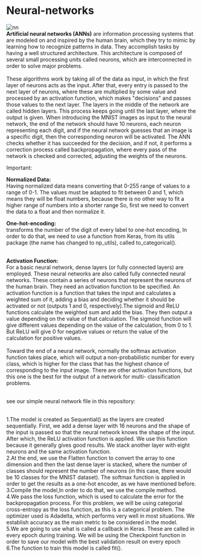 # Neural-networks

![nn](https://user-images.githubusercontent.com/89722385/143810698-ab46fd57-52f0-40bd-b884-0ed397531ca3.jpeg)
<br>
<b>Artificial neural networks (ANNs)</b> are information processing systems that are
modeled on and inspired by the human brain, which they try to mimic by learning
how to recognize patterns in data. They accomplish tasks by having a well structured
architecture. This architecture is composed of several small processing units called
neurons, which are interconnected in order to solve major problems.<br><br>
These algorithms work by taking all of the data as input, in which the first layer of
neurons acts as the input. After that, every entry is passed to the next layer of neurons,
where these are multiplied by some value and processed by an activation function,
which makes "decisions" and passes those values to the next layer. The layers in the
middle of the network are called hidden layers. This process keeps going until the
last layer, where the output is given. When introducing the MNIST images as input
to the neural network, the end of the network should have 10 neurons, each neuron
representing each digit, and if the neural network guesses that an image is a specific
digit, then the corresponding neuron will be activated. The ANN checks whether it
has succeeded for the decision, and if not, it performs a correction process called
backpropagation, where every pass of the network is checked and corrected, adjusting
the weights of the neurons.
 
Important: <br>

<b>Normalized Data:</b>
<br>Having normalized data means converting that 0-255 range of values to a range of
0-1. The values must be adapted to fit between 0 and 1, which means they will be float
numbers, because there is no other way to fit a higher range of numbers into a shorter
range So, first we need to convert the data to a float and then normalize it.

<b>One-hot-encoding:</b><br>
transforms the number of the digit of every label to one-hot encoding, In order to do that, we need to use a function from Keras, from its utils package (the name has changed to np_utils), called to_categorical().

<br>
<b>Activation Function:</b><br>
For a basic neural network, dense layers (or fully connected layers) are employed.
These neural networks are also called fully connected neural networks. These contain
a series of neurons that represent the neurons of the human brain. They need an
activation function to be specified. An activation function is a function that takes the
input and calculates a weighted sum of it, adding a bias and deciding whether it should
be activated or not (outputs 1 and 0, respectively).The sigmoid and ReLU functions calculate the weighted sum and add the bias. They then output a value depending on the value of that calculation. The sigmoid function
will give different values depending on the value of the calculation, from 0 to 1. But
ReLU will give 0 for negative values or return the value of the calculation for positive
values.<br><br>
Toward the end of a neural network, normally the softmax activation function takes
place, which will output a non-probabilistic number for every class, which is higher for
the class that has the highest chance of corresponding to the input image. There are
other activation functions, but this one is the best for the output of a network for multi-
classification problems.<br> <br>

see our simple neural network file in this repository:<br><br>

1.The model is created as Sequential() as the layers are created sequentially. First, we
add a dense layer with 16 neurons and the shape of the input is passed so that the
neural network knows the shape of the input. After which, the ReLU activation function
is applied. We use this function because it generally gives good results. We stack
another layer with eight neurons and the same activation function.<br>
2.At the end, we use the Flatten function to convert the array to one dimension and
then the last dense layer is stacked, where the number of classes should represent the
number of neurons (in this case, there would be 10 classes for the MNIST dataset). The
softmax function is applied in order to get the results as a one-hot encoder, as we have
mentioned before.<br>
3.Compile the model,In order to do that, we use the compile method.<br>
4.We pass the loss function, which is used to calculate the error for the backpropagation
process. For this problem, we will be using categorial cross-entropy as the loss
function, as this is a categorical problem. The optimizer used is Adadelta, which
performs very well in most situations. We establish accuracy as the main metric to be
considered in the model.<br>
5.We are going to use what is called a callback in Keras. These are called in every epoch
during training. We will be using the Checkpoint function in order to save our model
with the best validation result on every epoch<br>
6.The function to train this model is called fit().<br>
